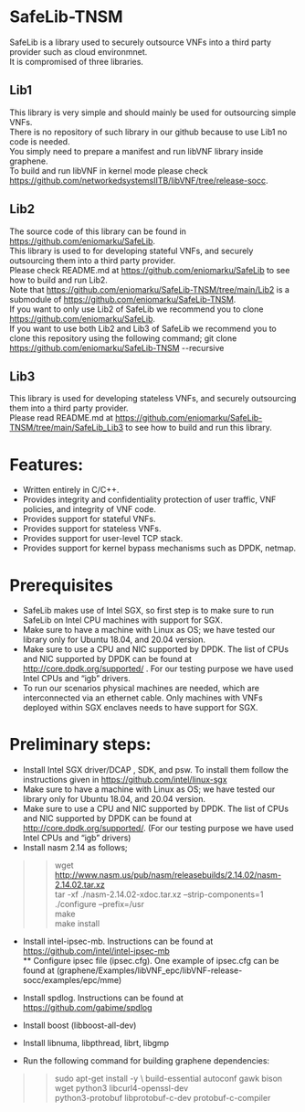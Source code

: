 # SafeLib-TNSM

SafeLib is a library used to securely outsource VNFs into a third party provider such as cloud environmnet. <br />
It is compromised of three libraries. 
## Lib1 
   This library is very simple and should mainly be used for outsourcing simple VNFs.<br />
   There is no repository of such library in our github because to use Lib1 no code is needed. <br />
   You simply need to prepare a manifest and run libVNF library inside graphene. <br />
   To build and run libVNF in kernel mode please check https://github.com/networkedsystemsIITB/libVNF/tree/release-socc.

## Lib2
  The source code of this library can be found in https://github.com/eniomarku/SafeLib. <br />
  This library is used to for developing stateful VNFs, and securely outsourcing them into a third party provider.<br />
  Please check README.md at https://github.com/eniomarku/SafeLib to see how to build and run Lib2. <br />
  Note that https://github.com/eniomarku/SafeLib-TNSM/tree/main/Lib2 is a submodule of https://github.com/eniomarku/SafeLib-TNSM. <br />
  If you want to only use Lib2 of SafeLib we recommend you to clone https://github.com/eniomarku/SafeLib. <br />
  If you want to use both Lib2 and Lib3 of SafeLib we recommend you to clone this repository using the following command;
  git clone https://github.com/eniomarku/SafeLib-TNSM --recursive <br />
    
## Lib3
   This library is used for developing stateless VNFs, and securely outsourcing them into a third party provider. <br />
   Please read README.md at https://github.com/eniomarku/SafeLib-TNSM/tree/main/SafeLib_Lib3 to see how to build and run this library.
   
# Features:

*	Written entirely in C/C++.
*	Provides integrity and confidentiality protection of user traffic, VNF policies, and integrity of VNF code.
*	Provides support for stateful VNFs.
*  Provides support for stateless VNFs.
*	Provides support for user-level TCP stack.
*	Provides support for kernel bypass mechanisms such as DPDK, netmap.


# Prerequisites
*	SafeLib makes use of Intel SGX, so first step is to make sure to run SafeLib on Intel CPU machines with support for SGX.
*	Make sure to have a machine with Linux as OS; we have tested our library only for Ubuntu 18.04, and 20.04 version.
*	Make sure to use a CPU and NIC supported by DPDK. The list of CPUs and NIC supported by DPDK can be found at http://core.dpdk.org/supported/ . For our testing purpose we have used Intel CPUs and “igb” drivers.
*	To run our scenarios physical machines are needed, which are interconnected via an ethernet cable. Only machines with VNFs deployed within SGX enclaves needs to have support for SGX.

# Preliminary steps:
*	Install Intel SGX driver/DCAP , SDK, and psw. To install them follow the instructions given in https://github.com/intel/linux-sgx
*	Make sure to have a machine with Linux as OS; we have tested our library only for Ubuntu 18.04, and 20.04 version.
*  Make sure to use a CPU and NIC supported by DPDK. The list of CPUs and NIC supported by DPDK can be found at http://core.dpdk.org/supported/. (For our testing purpose we have used Intel CPUs and “igb” drivers)
*	Install nasm 2.14 as follows;

 >> wget http://www.nasm.us/pub/nasm/releasebuilds/2.14.02/nasm-2.14.02.tar.xz \
 >> tar -xf ./nasm-2.14.02-xdoc.tar.xz –strip-components=1 \
 >> ./configure –prefix=/usr \
 >> make\
 >> make install
*	Install intel-ipsec-mb. Instructions can be found at https://github.com/intel/intel-ipsec-mb <br />
     ** Configure ipsec file (ipsec.cfg). One example of ipsec.cfg can be found at (graphene/Examples/libVNF_epc/libVNF-release-socc/examples/epc/mme)
     
*	Install spdlog. Instructions can be found at https://github.com/gabime/spdlog
*	Install boost (libboost-all-dev)
*	Install libnuma, libpthread, librt, libgmp
*	Run the following command for building graphene dependencies: 
>> sudo apt-get install -y \   build-essential autoconf gawk bison wget python3 libcurl4-openssl-dev \
   python3-protobuf libprotobuf-c-dev protobuf-c-compiler

